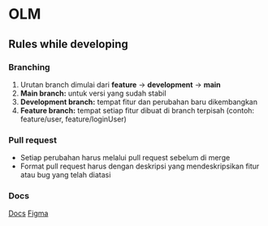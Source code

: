 # OLM
## Rules while developing
### Branching
1. Urutan branch dimulai dari **feature** -> **development** -> **main**
2. **Main branch:** untuk versi yang sudah stabil
3. **Development branch:** tempat fitur dan perubahan baru dikembangkan
4. **Feature branch:** tempat setiap fitur dibuat di branch terpisah (contoh: feature/user, feature/loginUser)

### Pull request
- Setiap perubahan harus melalui pull request sebelum di merge
- Format pull request harus dengan deskripsi yang mendeskripsikan fitur atau bug yang telah diatasi

### Docs
[Docs](https://docs.google.com/document/d/1f8KrL0arZkqkH0Ld_BmghPgcnR2ETCjnC1kbYTPyUug/edit?tab=t.0#heading=h.xn4x6kpdjexv)
[Figma](https://www.figma.com/design/Uj2z0NF7w1FQIK23I6qXge/OLM-Website?node-id=1-5&node-type=canvas&t=g9Ba2FINH74h2qPJ-0)
